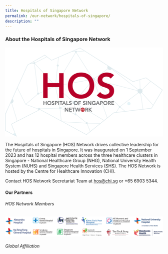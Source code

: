```yaml
---
title: Hospitals of Singapore Network
permalink: /our-network/hospitals-of-singapore/
description: ""
---
```

### About the Hospitals of Singapore Network 

![](/images/hos%20logo_min.png)

The Hospitals of Singapore (HOS) Network drives collective leadership for the future of hospitals in Singapore. It was inaugurated on 1 September 2023 and has 12 hospital members across the three healthcare clusters in Singapore - National Healthcare Group (NHG), National University Health System (NUHS) and Singapore Health Services (SHS). The HOS Network is hosted by the Centre for Healthcare Innovation (CHI).

Contact HOS Network Secretariat Team at [hos@chi.sg](mailto:hos@chi.sg) or +65 6903 5344.

#### Our Partners
###### HOS Network Members
![](/images/hos%20network%20members.png)

###### Global Affiliation